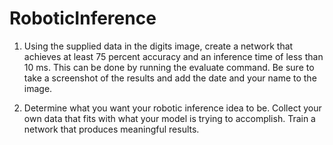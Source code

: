 # RoboticInference

1) Using the supplied data in the digits image, create a network that achieves at least 75 percent accuracy and an inference time of less than 10 ms. This can be done by running the evaluate command. Be sure to take a screenshot of the results and add the date and your name to the image.

2) Determine what you want your robotic inference idea to be. Collect your own data that fits with what your model is trying to accomplish. Train a network that produces meaningful results.
